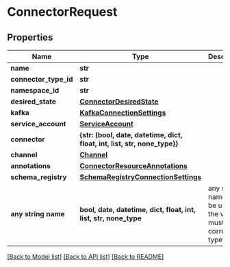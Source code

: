 # ConnectorRequest


## Properties
Name | Type | Description | Notes
------------ | ------------- | ------------- | -------------
**name** | **str** |  | 
**connector_type_id** | **str** |  | 
**namespace_id** | **str** |  | 
**desired_state** | [**ConnectorDesiredState**](ConnectorDesiredState.md) |  | 
**kafka** | [**KafkaConnectionSettings**](KafkaConnectionSettings.md) |  | 
**service_account** | [**ServiceAccount**](ServiceAccount.md) |  | 
**connector** | **{str: (bool, date, datetime, dict, float, int, list, str, none_type)}** |  | 
**channel** | [**Channel**](Channel.md) |  | [optional] 
**annotations** | [**ConnectorResourceAnnotations**](ConnectorResourceAnnotations.md) |  | [optional] 
**schema_registry** | [**SchemaRegistryConnectionSettings**](SchemaRegistryConnectionSettings.md) |  | [optional] 
**any string name** | **bool, date, datetime, dict, float, int, list, str, none_type** | any string name can be used but the value must be the correct type | [optional]

[[Back to Model list]](../README.md#documentation-for-models) [[Back to API list]](../README.md#documentation-for-api-endpoints) [[Back to README]](../README.md)


